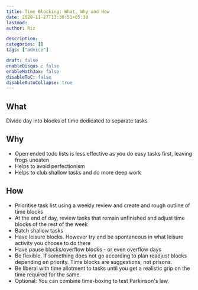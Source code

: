 ```yaml
---
title: Time Blocking: What, Why and How
date: 2020-11-27T13:30:51+05:30
lastmod: 
author: Riz

description: 
categories: []
tags: ["advice"]

draft: false
enableDisqus : false
enableMathJax: false
disableToC: false
disableAutoCollapse: true
---
```


## What
Divide day into blocks of time dedicated to separate tasks

## Why
- Open ended todo lists is less effective as you do easy tasks first, leaving frogs uneaten
- Helps to avoid perfectionism
- Helps to club shallow tasks and do more deep work

## How
- Prioritise task list using a weekly review and create and rough outline of time blocks
- At the end of day, review tasks that remain unfinished and adjust time blocks of the rest of the week
- Batch shallow tasks
- Have leisure blocks. However try and be spontaneous in what leisure activity you choose to do there
- Have pause blocks/overflow blocks - or even overflow days
- Be flexible. If something does not go according to plan readjust blocks depending on priority. Time blocks are suggestions, not prisons.
- Be liberal with time allotment to tasks until you get a realistic grip on the time required for the same.
- Optional: You can combine time-boxing to test Parkinson's law.